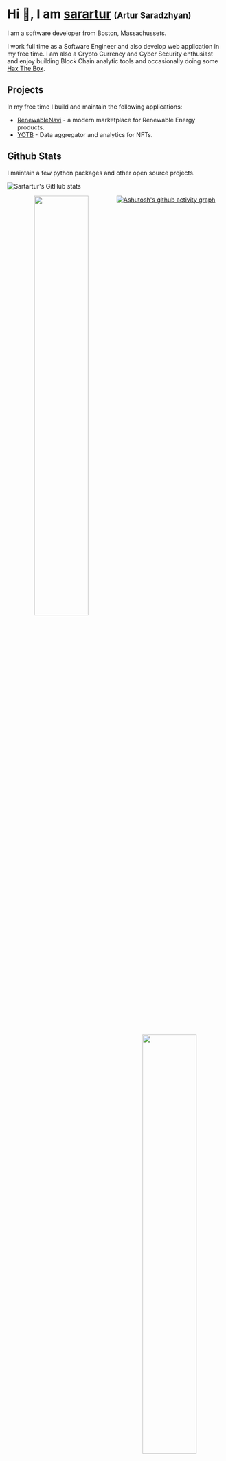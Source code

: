 # Hi :wave:, I am [sarartur](https://github.com/sarartur) <span style="font-size:1.2rem">(Artur Saradzhyan)</span>

I am a software developer from Boston, Massachussets.

I work full time as a Software Engineer and also develop web application in my free time. I am also a Crypto Currency and Cyber Security enthusiast and enjoy building Block Chain analytic tools and occasionally doing some [Hax The Box](https://app.hackthebox.com/users/354140).

## Projects
In my free time I build and maintain the following applications:
- [RenewableNavi](https://renewablenavi.com/) - a modern marketplace for Renewable Energy products.
- [YOTB](https://yotb.io/collections/categories/banners) - Data aggregator and analytics for NFTs.
 
## Github Stats

I maintain a few python packages and other open source projects.

![Sartartur's GitHub stats](https://github-readme-stats.vercel.app/api?username=sarartur&show_icons=true&theme=onedark&count_private=true&hide=prs,issues,contribs)
<div width="100%" align="center" dir="auto">
<a href="https://github.com/anuraghazra/github-readme-stats">
  <img align="left" width="50%" src="https://github-readme-stats.vercel.app/api/pin/?username=sarartur&repo=chess.com&theme=onedark" />
</a>
<a href="https://github.com/anuraghazra/github-readme-stats">
  <img align="right" width="50%" src="https://github-readme-stats.vercel.app/api/pin/?username=CultCornholio&repo=solenya&theme=onedark" />
</a>
</div>

[![Ashutosh's github activity graph](https://activity-graph.herokuapp.com/graph?username=sarartur&custom_title=Activity&theme=one-dark)](https://github.com/ashutosh00710/github-readme-activity-graph)

